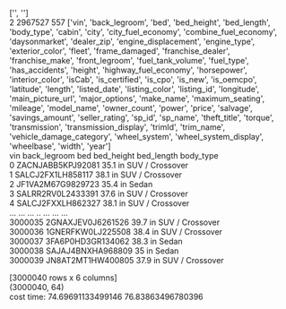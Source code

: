 ['', '']<br>
2 2967527 557
['vin', 'back_legroom', 'bed', 'bed_height', 'bed_length', 'body_type', 'cabin', 'city', 'city_fuel_economy', 'combine_fuel_economy', 'daysonmarket', 'dealer_zip', 'engine_displacement', 'engine_type', 'exterior_color', 'fleet', 'frame_damaged', 'franchise_dealer', 'franchise_make', 'front_legroom', 'fuel_tank_volume', 'fuel_type', 'has_accidents', 'height', 'highway_fuel_economy', 'horsepower', 'interior_color', 'isCab', 'is_certified', 'is_cpo', 'is_new', 'is_oemcpo', 'latitude', 'length', 'listed_date', 'listing_color', 'listing_id', 'longitude', 'main_picture_url', 'major_options', 'make_name', 'maximum_seating', 'mileage', 'model_name', 'owner_count', 'power', 'price', 'salvage', 'savings_amount', 'seller_rating', 'sp_id', 'sp_name', 'theft_title', 'torque', 'transmission', 'transmission_display', 'trimId', 'trim_name', 'vehicle_damage_category', 'wheel_system', 'wheel_system_display', 'wheelbase', 'width', 'year']<br>
                       vin back_legroom bed bed_height bed_length        body_type<br>
0        ZACNJABB5KPJ92081      35.1 in                            SUV / Crossover<br>
1        SALCJ2FX1LH858117      38.1 in                            SUV / Crossover<br>
2        JF1VA2M67G9829723      35.4 in                                      Sedan<br>
3        SALRR2RV0L2433391      37.6 in                            SUV / Crossover<br>
4        SALCJ2FXXLH862327      38.1 in                            SUV / Crossover<br>
...                    ...          ...  ..        ...        ...              ...<br>
3000035  2GNAXJEV0J6261526      39.7 in                            SUV / Crossover<br>
3000036  1GNERFKW0LJ225508      38.4 in                            SUV / Crossover<br>
3000037  3FA6P0HD3GR134062      38.3 in                                      Sedan<br>
3000038  SAJAJ4BNXHA968809        35 in                                      Sedan<br>
3000039  JN8AT2MT1HW400805      37.9 in                            SUV / Crossover<br>

[3000040 rows x 6 columns]<br>
(3000040, 64)<br>
cost time: 74.69691133499146 76.83863496780396
